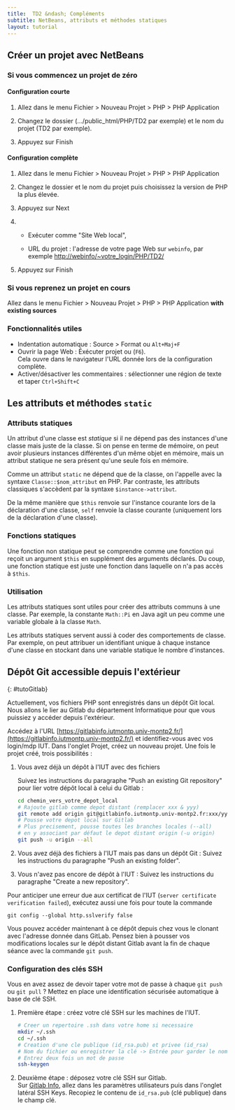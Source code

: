 ```yaml
---
title:  TD2 &ndash; Compléments
subtitle: NetBeans, attributs et méthodes statiques
layout: tutorial
---
```


## Créer un projet avec NetBeans

### Si vous commencez un projet de zéro

#### Configuration courte

1. Allez dans le menu Fichier > Nouveau Projet > PHP > PHP Application

2. Changez le dossier (.../public_html/PHP/TD2 par exemple) et le nom du projet
   (TD2 par exemple).

3. Appuyez sur Finish

#### Configuration complète

1. Allez dans le menu Fichier > Nouveau Projet > PHP > PHP Application

2. Changez le dossier et le nom du projet puis choisissez la version de PHP la plus
   élevée.

3. Appuyez sur Next

4. * Exécuter comme "Site Web local",

   * URL du projet : l'adresse de votre page Web sur `webinfo`, par exemple
   [http://webinfo/~votre_login/PHP/TD2/](http://webinfo/~votre_login/PHP/TD2/)

5. Appuyez sur Finish

### Si vous reprenez un projet en cours

Allez dans le menu Fichier > Nouveau Projet > PHP > PHP Application **with
existing sources**


### Fonctionnalités utiles

* Indentation automatique : Source > Format ou `Alt+Maj+F`
* Ouvrir la page Web : Éxécuter projet ou (`F6`).  
  Cela ouvre dans le navigateur l'URL donnée lors de la configuration complète.
* Activer/désactiver les commentaires : sélectionner une région de texte et
  taper `Ctrl+Shift+C`

## Les attributs et méthodes `static`

<!-- Compléter avec autre source de definition -->

### Attributs statiques

Un attribut d'une classe est *statique* si il ne dépend pas des instances d'une
classe mais juste de la classe. Si on pense en terme de mémoire, on peut avoir
plusieurs instances différentes d'un même objet en mémoire, mais un attribut
statique ne sera présent qu'une seule fois en mémoire.

Comme un attribut `static` ne dépend que de la classe, on l'appelle avec la
syntaxe `Classe::$nom_attribut` en PHP. Par contraste, les attributs classiques
s'accèdent par la syntaxe `$instance->attribut`.

De la même manière que `$this` renvoie sur l'instance courante lors de la
déclaration d'une classe, `self` renvoie la classe courante (uniquement lors de
la déclaration d'une classe).

### Fonctions statiques

Une fonction non statique peut se comprendre comme une fonction qui reçoit un
argument `$this` en supplément des arguments déclarés. Du coup, une fonction
statique est juste une fonction dans laquelle on n'a pas accès à `$this`.

### Utilisation

Les attributs statiques sont utiles pour créer des attributs communs à une
classe. Par exemple, la constante `Math::Pi` en Java agit un peu comme une
variable globale à la classe `Math`.

<!-- vérifier la syntaxe de Math::Pi -->

Les attributs statiques servent aussi à coder des comportements de classe. Par
exemple, on peut attribuer un identifiant unique à chaque instance d'une classe
en stockant dans une variable statique le nombre d'instances.

<!-- Choses à faire: -->
<!-- --------------- -->
<!-- - préparer squelette class avec fonction/attribut statique/non statique  -->
<!-- -> Comment appelle-t-on la fonction/attribut dedans/dehors la classe -->

## Dépôt Git accessible depuis l'extérieur
{: #tutoGitlab}

Actuellement, vos fichiers PHP sont enregistrés dans un dépôt Git local. Nous
allons le lier au Gitlab du département Informatique pour que vous puissiez y
accéder depuis l'extérieur.

Accédez à l'URL
[https://gitlabinfo.iutmontp.univ-montp2.fr/](https://gitlabinfo.iutmontp.univ-montp2.fr/)
et identifiez-vous avec vos login/mdp IUT. Dans l'onglet Projet, créez un
nouveau projet. Une fois le projet créé, trois possibilités :

  1. Vous avez déjà un dépôt à l'IUT avec des fichiers

     Suivez les instructions du paragraphe "Push an existing Git repository" pour
     lier votre dépôt local à celui du Gitlab :

     ```bash
     cd chemin_vers_votre_depot_local
     # Rajoute gitlab comme depot distant (remplacer xxx & yyy)
     git remote add origin git@gitlabinfo.iutmontp.univ-montp2.fr:xxx/yyy.git
     # Pousse votre depot local sur Gitlab
     # Plus precisement, pousse toutes les branches locales (--all)
     # en y associant par défaut le depot distant origin (-u origin)
     git push -u origin --all
     ```

  1. Vous avez déjà des fichiers à l'IUT mais pas dans un dépôt Git : Suivez les
     instructions du paragraphe "Push an existing folder".

  1. Vous n'avez pas encore de dépôt à l'IUT : Suivez les instructions du
     paragraphe "Create a new repository".

Pour anticiper une erreur due aux certificat de l'IUT (`server certificate
verification failed`), exécutez aussi une fois pour toute la commande 

```
git config --global http.sslverify false
```

Vous pouvez accéder maintenant à ce dépôt depuis chez vous le clonant avec
l'adresse donnée dans GitLab. Pensez bien à pousser vos modifications locales
sur le dépôt distant Gitlab avant la fin de chaque séance avec la commande `git
push`.


### Configuration des clés SSH

Vous en avez assez de devoir taper votre mot de passe à chaque `git push` ou
`git pull` ? Mettez en place une identification sécurisée automatique à base de clé SSH.

  1. Première étape : créez votre clé SSH sur les machines de l'IUT.

     ```bash
     # Creer un repertoire .ssh dans votre home si necessaire
     mkdir ~/.ssh
     cd ~/.ssh
     # Creation d'une cle publique (id_rsa.pub) et privee (id_rsa)
     # Nom du fichier ou enregistrer la clé -> Entrée pour garder le nom par defaut id_rsa
     # Entrez deux fois un mot de passe
     ssh-keygen
     ```

     <!-- Besoin de ssh-agent ? ssh-add ~/.ssh/id_rsa (id_rsa optionnel) ? -->

  1. Deuxième étape : déposez votre clé SSH sur Gitlab.  
     Sur [Gitlab Info](https://gitlabinfo.iutmontp.univ-montp2.fr/), allez dans les
     paramètres utilisateurs puis dans l'onglet latéral SSH Keys. Recopiez le contenu
     de `id_rsa.pub` (clé publique) dans le champ clé.
